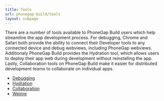 ```yaml
---
title: Tools
url: phonegap-build/tools
layout: subpage
---
```


There are a number of tools available to PhoneGap Build users which help streamline the app development process. For debugging, Chrome and Safari both provide the ability to connect their Developer tools to any connected device and debug webviews, including PhoneGap webviews. Additionaly PhoneGap Build provides the Hydration tool, which allows users to deploy their app web during development without reinstalling the app. Lastly, Collaboration tools on PhoneGap Build make it easier for distributed development teams to collaborate on individual apps.

<ul class="landing-submenu">
  <li><a href='debugging'>Debugging</a></li>
  <li><a href='hydration'>Hydration</a></li>
  <li><a href='collaboration'>Collaboration</a></li>
  <li><a href='weinre'>Weinre</a></li>
</ul>
